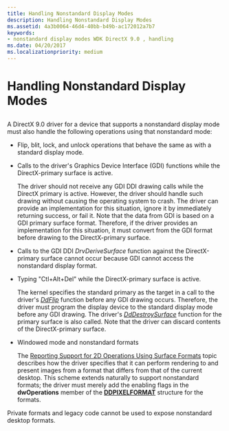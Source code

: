 ```yaml
---
title: Handling Nonstandard Display Modes
description: Handling Nonstandard Display Modes
ms.assetid: 4a3b0064-46d4-40bb-b49b-ac172012a7b7
keywords:
- nonstandard display modes WDK DirectX 9.0 , handling
ms.date: 04/20/2017
ms.localizationpriority: medium
---
```


# Handling Nonstandard Display Modes


## <span id="ddk_handling_nonstandard_display_modes_gg"></span><span id="DDK_HANDLING_NONSTANDARD_DISPLAY_MODES_GG"></span>


A DirectX 9.0 driver for a device that supports a nonstandard display mode must also handle the following operations using that nonstandard mode:

-   Flip, blit, lock, and unlock operations that behave the same as with a standard display mode.

-   Calls to the driver's Graphics Device Interface (GDI) functions while the DirectX-primary surface is active.

    The driver should not receive any GDI DDI drawing calls while the DirectX primary is active. However, the driver should handle such drawing without causing the operating system to crash. The driver can provide an implementation for this situation, ignore it by immediately returning success, or fail it. Note that the data from GDI is based on a GDI primary surface format. Therefore, if the driver provides an implementation for this situation, it must convert from the GDI format before drawing to the DirectX-primary surface.

-   Calls to the GDI DDI *DrvDeriveSurface* function against the DirectX-primary surface cannot occur because GDI cannot access the nonstandard display format.

-   Typing "Ctl+Alt+Del" while the DirectX-primary surface is active.

    The kernel specifies the standard primary as the target in a call to the driver's [*DdFlip*](https://docs.microsoft.com/windows/desktop/api/ddrawint/nc-ddrawint-pdd_surfcb_flip) function before any GDI drawing occurs. Therefore, the driver must program the display device to the standard display mode before any GDI drawing. The driver's [*DdDestroySurface*](https://docs.microsoft.com/windows/desktop/api/ddrawint/nc-ddrawint-pdd_surfcb_destroysurface) function for the primary surface is also called. Note that the driver can discard contents of the DirectX-primary surface.

-   Windowed mode and nonstandard formats

    The [Reporting Support for 2D Operations Using Surface Formats](reporting-support-for-2d-operations-using-surface-formats.md) topic describes how the driver specifies that it can perform rendering to and present images from a format that differs from that of the current desktop. This scheme extends naturally to support nonstandard formats; the driver must merely add the enabling flags in the **dwOperations** member of the [**DDPIXELFORMAT**](https://docs.microsoft.com/windows-hardware/drivers/ddi/content/ksmedia/ns-ksmedia-_ddpixelformat) structure for the formats.

Private formats and legacy code cannot be used to expose nonstandard desktop formats.

 

 





